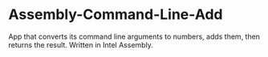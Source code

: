 # Assembly-Command-Line-Add
App that converts its command line arguments to numbers, adds them, then returns the result.
Written in Intel Assembly.
